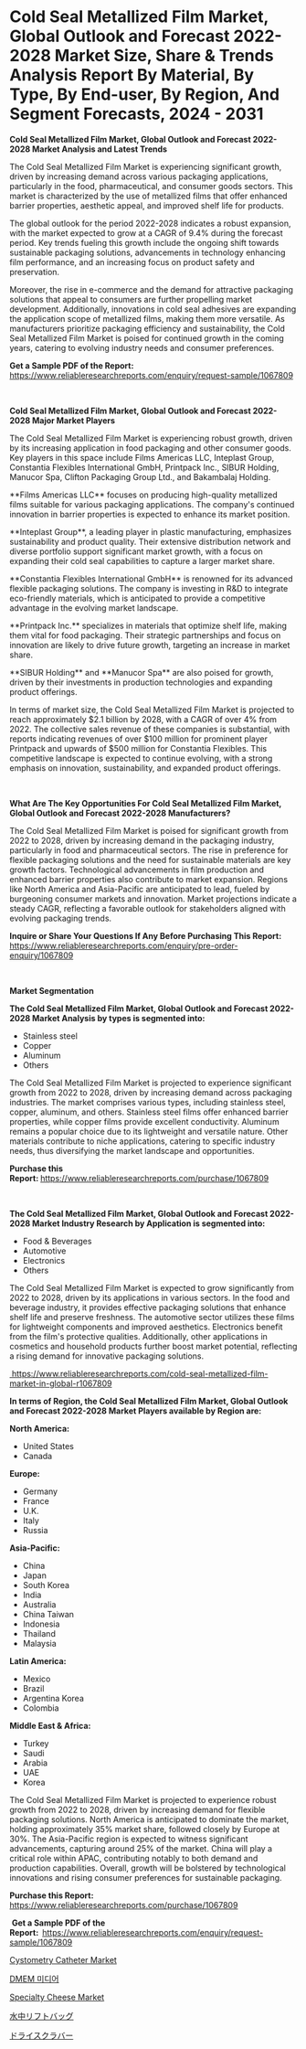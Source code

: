 <p><h1>Cold Seal Metallized Film Market, Global Outlook and Forecast 2022-2028 Market Size, Share & Trends Analysis Report By Material, By Type, By End-user, By Region, And Segment Forecasts, 2024 - 2031</h1></p><p><strong>Cold Seal Metallized Film Market, Global Outlook and Forecast 2022-2028 Market Analysis and Latest Trends</strong></p>
<p><p>The Cold Seal Metallized Film Market is experiencing significant growth, driven by increasing demand across various packaging applications, particularly in the food, pharmaceutical, and consumer goods sectors. This market is characterized by the use of metallized films that offer enhanced barrier properties, aesthetic appeal, and improved shelf life for products. </p><p>The global outlook for the period 2022-2028 indicates a robust expansion, with the market expected to grow at a CAGR of 9.4% during the forecast period. Key trends fueling this growth include the ongoing shift towards sustainable packaging solutions, advancements in technology enhancing film performance, and an increasing focus on product safety and preservation. </p><p>Moreover, the rise in e-commerce and the demand for attractive packaging solutions that appeal to consumers are further propelling market development. Additionally, innovations in cold seal adhesives are expanding the application scope of metallized films, making them more versatile. As manufacturers prioritize packaging efficiency and sustainability, the Cold Seal Metallized Film Market is poised for continued growth in the coming years, catering to evolving industry needs and consumer preferences.</p></p>
<p><strong>Get a Sample PDF of the Report:&nbsp;</strong> <a href="https://www.reliableresearchreports.com/enquiry/request-sample/1067809">https://www.reliableresearchreports.com/enquiry/request-sample/1067809</a></p>
<p>&nbsp;</p>
<p><strong>Cold Seal Metallized Film Market, Global Outlook and Forecast 2022-2028 Major Market Players</strong></p>
<p><p>The Cold Seal Metallized Film Market is experiencing robust growth, driven by its increasing application in food packaging and other consumer goods. Key players in this space include Films Americas LLC, Inteplast Group, Constantia Flexibles International GmbH, Printpack Inc., SIBUR Holding, Manucor Spa, Clifton Packaging Group Ltd., and Bakambalaj Holding.</p><p>**Films Americas LLC** focuses on producing high-quality metallized films suitable for various packaging applications. The company's continued innovation in barrier properties is expected to enhance its market position. </p><p>**Inteplast Group**, a leading player in plastic manufacturing, emphasizes sustainability and product quality. Their extensive distribution network and diverse portfolio support significant market growth, with a focus on expanding their cold seal capabilities to capture a larger market share.</p><p>**Constantia Flexibles International GmbH** is renowned for its advanced flexible packaging solutions. The company is investing in R&D to integrate eco-friendly materials, which is anticipated to provide a competitive advantage in the evolving market landscape. </p><p>**Printpack Inc.** specializes in materials that optimize shelf life, making them vital for food packaging. Their strategic partnerships and focus on innovation are likely to drive future growth, targeting an increase in market share.</p><p>**SIBUR Holding** and **Manucor Spa** are also poised for growth, driven by their investments in production technologies and expanding product offerings.</p><p>In terms of market size, the Cold Seal Metallized Film Market is projected to reach approximately $2.1 billion by 2028, with a CAGR of over 4% from 2022. The collective sales revenue of these companies is substantial, with reports indicating revenues of over $100 million for prominent player Printpack and upwards of $500 million for Constantia Flexibles. This competitive landscape is expected to continue evolving, with a strong emphasis on innovation, sustainability, and expanded product offerings.</p></p>
<p>&nbsp;</p>
<p><strong>What Are The Key Opportunities For Cold Seal Metallized Film Market, Global Outlook and Forecast 2022-2028 Manufacturers?</strong></p>
<p><p>The Cold Seal Metallized Film Market is poised for significant growth from 2022 to 2028, driven by increasing demand in the packaging industry, particularly in food and pharmaceutical sectors. The rise in preference for flexible packaging solutions and the need for sustainable materials are key growth factors. Technological advancements in film production and enhanced barrier properties also contribute to market expansion. Regions like North America and Asia-Pacific are anticipated to lead, fueled by burgeoning consumer markets and innovation. Market projections indicate a steady CAGR, reflecting a favorable outlook for stakeholders aligned with evolving packaging trends.</p></p>
<p><strong>Inquire or Share Your Questions If Any Before Purchasing This Report:</strong> <a href="https://www.reliableresearchreports.com/enquiry/pre-order-enquiry/1067809">https://www.reliableresearchreports.com/enquiry/pre-order-enquiry/1067809</a></p>
<p>&nbsp;</p>
<p><strong>Market Segmentation</strong></p>
<p><strong>The Cold Seal Metallized Film Market, Global Outlook and Forecast 2022-2028 Market Analysis by types is segmented into:</strong></p>
<p><ul><li>Stainless steel</li><li>Copper</li><li>Aluminum</li><li>Others</li></ul></p>
<p><p>The Cold Seal Metallized Film Market is projected to experience significant growth from 2022 to 2028, driven by increasing demand across packaging industries. The market comprises various types, including stainless steel, copper, aluminum, and others. Stainless steel films offer enhanced barrier properties, while copper films provide excellent conductivity. Aluminum remains a popular choice due to its lightweight and versatile nature. Other materials contribute to niche applications, catering to specific industry needs, thus diversifying the market landscape and opportunities.</p></p>
<p><strong>Purchase this Report:&nbsp;</strong><a href="https://www.reliableresearchreports.com/purchase/1067809">https://www.reliableresearchreports.com/purchase/1067809</a></p>
<p>&nbsp;</p>
<p><strong>The Cold Seal Metallized Film Market, Global Outlook and Forecast 2022-2028 Market Industry Research by Application is segmented into:</strong></p>
<p><ul><li>Food & Beverages</li><li>Automotive</li><li>Electronics</li><li>Others</li></ul></p>
<p><p>The Cold Seal Metallized Film Market is expected to grow significantly from 2022 to 2028, driven by its applications in various sectors. In the food and beverage industry, it provides effective packaging solutions that enhance shelf life and preserve freshness. The automotive sector utilizes these films for lightweight components and improved aesthetics. Electronics benefit from the film's protective qualities. Additionally, other applications in cosmetics and household products further boost market potential, reflecting a rising demand for innovative packaging solutions.</p></p>
<p><a href="https://www.reliableresearchreports.com/cold-seal-metallized-film-market-in-global-r1067809">&nbsp;https://www.reliableresearchreports.com/cold-seal-metallized-film-market-in-global-r1067809</a></p>
<p><strong>In terms of Region, the Cold Seal Metallized Film Market, Global Outlook and Forecast 2022-2028 Market Players available by Region are:</strong></p>
<p>
    <p> <strong> North America: </strong>
        <ul>
            <li>United States</li>
            <li>Canada</li>
        </ul>
        </p> 
    <p> <strong> Europe: </strong>
        <ul>
            <li>Germany</li>
            <li>France</li>
            <li>U.K.</li>
            <li>Italy</li>
            <li>Russia</li>
        </ul>
        </p> 
    <p> <strong> Asia-Pacific: </strong>
        <ul>
            <li>China</li>
            <li>Japan</li>
            <li>South Korea</li>
            <li>India</li>
            <li>Australia</li>
            <li>China Taiwan</li>
            <li>Indonesia</li>
            <li>Thailand</li>
            <li>Malaysia</li>
        </ul>
        </p> 
    <p> <strong> Latin America: </strong>
        <ul>
            <li>Mexico</li>
            <li>Brazil</li>
            <li>Argentina Korea</li>
            <li>Colombia</li>
        </ul>
        </p> 
    <p> <strong> Middle East & Africa: </strong>
        <ul>
            <li>Turkey</li>
            <li>Saudi</li>
            <li>Arabia</li>
            <li>UAE</li>
            <li>Korea</li>
        </ul>
    </p>
    </p>
<p><p>The Cold Seal Metallized Film Market is projected to experience robust growth from 2022 to 2028, driven by increasing demand for flexible packaging solutions. North America is anticipated to dominate the market, holding approximately 35% market share, followed closely by Europe at 30%. The Asia-Pacific region is expected to witness significant advancements, capturing around 25% of the market. China will play a critical role within APAC, contributing notably to both demand and production capabilities. Overall, growth will be bolstered by technological innovations and rising consumer preferences for sustainable packaging.</p></p>
<p><strong>Purchase this Report: </strong><a href="https://www.reliableresearchreports.com/purchase/1067809">https://www.reliableresearchreports.com/purchase/1067809</a></p>
<p>&nbsp;<strong>Get a Sample PDF of the Report:&nbsp;&nbsp;</strong><a href="https://www.reliableresearchreports.com/enquiry/request-sample/1067809">https://www.reliableresearchreports.com/enquiry/request-sample/1067809</a></p>
<p><strong></strong></p>
<p><p><a href="https://www.linkedin.com/pulse/cystometry-catheter-market-size-share-analysis-growth-soq4e?trackingId=df8hbByJTZ28uHIUkQmvUg%3D%3D">Cystometry Catheter Market</a></p><p><a href="https://medium.com/@nazminrahman651/dmem-%EB%AF%B8%EB%94%94%EC%96%B4-%EC%8B%9C%EC%9E%A5%EC%9D%98-%EC%8B%A0%ED%9D%A5-%ED%8A%B8%EB%A0%8C%EB%93%9C-%EB%B0%8F-2024%EB%85%84%EB%B6%80%ED%84%B0-2031%EB%85%84%EA%B9%8C%EC%A7%80%EC%9D%98-%EB%AF%B8%EB%9E%98-%EC%A0%84%EB%A7%9D-661271116b4c">DMEM 미디어</a></p><p><a href="https://medium.com/@soloncarter54/specialty-cheese-market-2024-2031-industry-insights-and-investment-opportunities-441a80108df0">Specialty Cheese Market</a></p><p><a href="https://medium.com/@grarrity46/%E4%B8%96%E7%95%8C%E3%81%AE%E6%B0%B4%E4%B8%AD%E3%83%AA%E3%83%95%E3%83%88%E3%83%90%E3%83%83%E3%82%B0%E7%94%A3%E6%A5%AD-%E7%A8%AE%E9%A1%9E-%E7%94%A8%E9%80%94-%E5%B8%82%E5%A0%B4%E3%83%97%E3%83%AC%E3%83%BC%E3%83%A4%E3%83%BC-%E5%9C%B0%E5%9F%9F%E5%88%A5%E6%88%90%E9%95%B7%E5%88%86%E6%9E%90-%E3%81%8A%E3%82%88%E3%81%B3%E5%B0%86%E6%9D%A5%E3%81%AE%E3%82%B7%E3%83%8A%E3%83%AA%E3%82%AA-2024%E5%B9%B4-2031%E5%B9%B4-8b9935138084">水中リフトバッグ</a></p><p><a href="https://medium.com/@grarrity46/%E3%83%89%E3%83%A9%E3%82%A4%E3%82%B9%E3%82%AF%E3%83%A9%E3%83%90%E3%83%BC%E5%B8%82%E5%A0%B4-2024%E5%B9%B4%E3%81%8B%E3%82%892031%E5%B9%B4%E3%81%BE%E3%81%A7%E3%81%AE%E3%82%B0%E3%83%AD%E3%83%BC%E3%83%90%E3%83%AB%E5%B8%82%E5%A0%B4%E3%81%AE%E6%B4%9E%E5%AF%9F%E3%81%A8%E8%B2%A9%E5%A3%B2%E5%8B%95%E5%90%91-72ba86c2090e">ドライスクラバー</a></p></p>